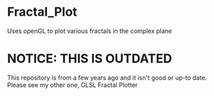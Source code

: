 # Fractal_Plot
Uses openGL to plot various fractals in the complex plane

# NOTICE: THIS IS OUTDATED
This repository is from a few years ago and it isn't good or up-to date. Please see my other one, GLSL Fractal Plotter
